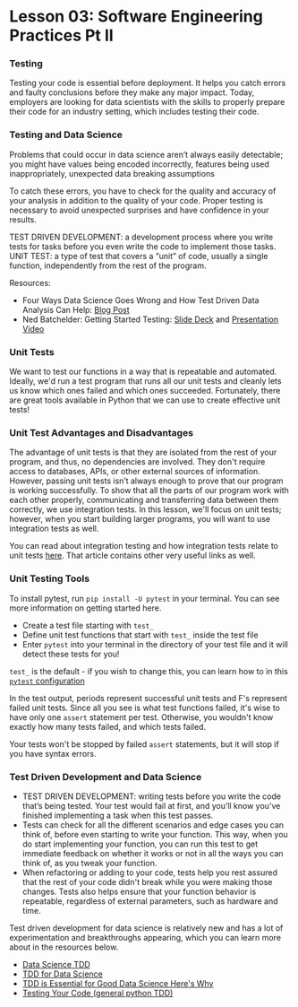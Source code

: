# Lesson 03: Software Engineering Practices Pt II

### Testing
Testing your code is essential before deployment. It helps you catch errors and faulty conclusions before they make any major impact. Today, employers are looking for data scientists with the skills to properly prepare their code for an industry setting, which includes testing their code.

### Testing and Data Science
Problems that could occur in data science aren’t always easily detectable; you might have values being encoded incorrectly, features being used inappropriately, unexpected data breaking assumptions

To catch these errors, you have to check for the quality and accuracy of your analysis in addition to the quality of your code. Proper testing is necessary to avoid unexpected surprises and have confidence in your results.

TEST DRIVEN DEVELOPMENT: a development process where you write tests for tasks before you even write the code to implement those tasks.
UNIT TEST: a type of test that covers a “unit” of code, usually a single function, independently from the rest of the program.

Resources:
- Four Ways Data Science Goes Wrong and How Test Driven Data Analysis Can Help: [Blog Post](https://www.predictiveanalyticsworld.com/machinelearningtimes/four-ways-data-science-goes-wrong-and-how-test-driven-data-analysis-can-help/6947/)
- Ned Batchelder: Getting Started Testing: [Slide Deck](https://speakerdeck.com/pycon2014/getting-started-testing-by-ned-batchelder) and [Presentation Video](https://www.youtube.com/watch?v=FxSsnHeWQBY)

### Unit Tests
We want to test our functions in a way that is repeatable and automated. Ideally, we'd run a test program that runs all our unit tests and cleanly lets us know which ones failed and which ones succeeded. Fortunately, there are great tools available in Python that we can use to create effective unit tests!

### Unit Test Advantages and Disadvantages
The advantage of unit tests is that they are isolated from the rest of your program, and thus, no dependencies are involved. They don't require access to databases, APIs, or other external sources of information. However, passing unit tests isn’t always enough to prove that our program is working successfully. To show that all the parts of our program work with each other properly, communicating and transferring data between them correctly, we use integration tests. In this lesson, we'll focus on unit tests; however, when you start building larger programs, you will want to use integration tests as well.

You can read about integration testing and how integration tests relate to unit tests [here](https://www.fullstackpython.com/integration-testing.html). That article contains other very useful links as well.

### Unit Testing Tools
To install pytest, run ```pip install -U pytest``` in your terminal. You can see more information on getting started here.

- Create a test file starting with ```test_```
- Define unit test functions that start with ```test_``` inside the test file
- Enter ```pytest``` into your terminal in the directory of your test file and it will detect these tests for you!

```test_``` is the default - if you wish to change this, you can learn how to in this [```pytest``` configuration](https://docs.pytest.org/en/latest/reference/customize.html)

In the test output, periods represent successful unit tests and F's represent failed unit tests. Since all you see is what test functions failed, it's wise to have only one ```assert``` statement per test. Otherwise, you wouldn't know exactly how many tests failed, and which tests failed.

Your tests won't be stopped by failed ```assert``` statements, but it will stop if you have syntax errors.

### Test Driven Development and Data Science
- TEST DRIVEN DEVELOPMENT: writing tests before you write the code that’s being tested. Your test would fail at first, and you’ll know you’ve finished implementing a task when this test passes.
- Tests can check for all the different scenarios and edge cases you can think of, before even starting to write your function. This way, when you do start implementing your function, you can run this test to get immediate feedback on whether it works or not in all the ways you can think of, as you tweak your function.
- When refactoring or adding to your code, tests help you rest assured that the rest of your code didn't break while you were making those changes. Tests also helps ensure that your function behavior is repeatable, regardless of external parameters, such as hardware and time.

Test driven development for data science is relatively new and has a lot of experimentation and breakthroughs appearing, which you can learn more about in the resources below.

- [Data Science TDD](https://www.linkedin.com/pulse/data-science-test-driven-development-sam-savage/)
- [TDD for Data Science](https://tanzu.vmware.com/content/pivotal-engineering-journal)
- [TDD is Essential for Good Data Science Here's Why](https://medium.com/uk-hydrographic-office/test-driven-development-is-essential-for-good-data-science-heres-why-db7975a03a44)
- [Testing Your Code (general python TDD)](https://docs.python-guide.org/writing/tests/)

